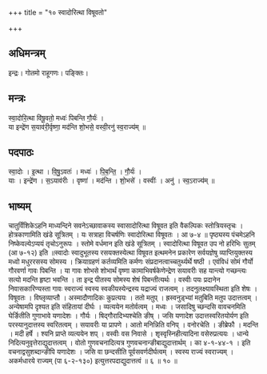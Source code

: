 +++
title = "१० स्वादोरित्था विषूवतो"

+++
## अधिमन्त्रम्
इन्द्रः। गोतमो राहूगणः। पङ्क्तिः।

## मन्त्रः
स्वा॒दोरि॒त्था वि॑षू॒वतो॒ मध्वः॑ पिबन्ति गौ॒र्यः॑ ।  
या इन्द्रे॑ण स॒याव॑री॒र्वृष्णा॒ मद॑न्ति शो॒भसे॒ वस्वी॒रनु॑ स्व॒राज्य॑म् ॥

## पदपाठः
स्वा॒दोः । इ॒त्था । वि॒षु॒ऽवतः॑ । मध्वः॑ । पि॒ब॒न्ति॒ । गौ॒र्यः॑ ।  
याः । इन्द्रे॑ण । स॒ऽयाव॑रीः । वृष्णा॑ । मद॑न्ति । शो॒भसे॑ । वस्वीः॑ । अनु॑ । स्व॒ऽराज्य॑म् ॥

## भाष्यम्
चातुर्विंशिकेऽहनि माध्यन्दिने सवनेऽच्छावाकस्य स्वासादोरित्था विषूवत इति वैकल्पिकः स्तोत्रियस्तृचः । होत्रकाणामिति खंडे सूत्रितम् । यः सत्राहा विचर्षणिः स्वादोरित्था विषूवतः । आ ७-४ ॥ पृष्ठ्यस्य पंचमेऽहनि निष्केवल्येऽप्ययं तृचोऽनुरूपः । स्तोमे वर्धमान इति खंडे सूत्रितम् । स्वादोरित्था विषूवत उप नो हरिभिः सुतम् (आ ७-१२) इति ॥स्वादोः स्वादुभूतस्य रसयक्तस्येत्था विषूवत इत्थमनेन प्रकारेण सर्वयज्ञेषु व्याप्तियुक्तस्य मध्वो मधुररसस्य सोमस्य । क्रियाग्रहणं कर्तव्यमिति कर्मणः संप्रदानत्वाच्चतुर्थ्यर्थे षष्ठी । एवंविधं सोमं गौर्यो गौरवर्णा गावः पिबन्ति । या गावः शोभसे शोभार्थं वृष्णा कामाभिवर्षकेणेन्द्रेण सयावरीः सह यान्त्यो गच्छन्त्यः सत्यो मदन्ति हृष्टा भवन्ति । ता इन्द्र पीतस्य सोमस्य शेषं पिबन्तीत्यर्थः । वस्वीः पयः प्रदानेन निवासकारिण्यस्ता गावः स्वराज्यं स्वस्य स्वकीयस्येन्द्रस्य यद्राज्यं राजत्वम् । तदनुलक्ष्यावस्थिता इति शेषः । विषूवतः । विष्लृव्याप्तौ । अस्मादौणादिकः कुप्रत्ययः । ततो मतुप् । ह्रस्वनुड्भ्यां मतुबिति मतुप उदात्तत्वम् । अन्येषामपि दृश्यत इति संहितायां दीर्घः । व्यत्ययेन मतोर्वत्वम् । मध्वः । जसादिषु च्छन्दसि वावचनमिति घेर्ङितीति गुणाभावे यणादेशः । गौर्यः । षिद्गौरादिभ्यश्चेति ङीष् । जसि यणादेश उदात्तस्वरितयोर्यण इति परस्यानुदात्तस्य स्वरितत्वम् । सयावरीः या प्रापणे । आतो मनिन्निति वनिप् । वनोरचेति । ङीब्रेफौ । मदन्ति । मदी हर्षे । श्यनि प्राप्ते व्यत्ययेन शप् । वस्वीः वस निवासे । शृस्वृस्निहीत्यादिना वसेरुप्रत्ययः । धान्ये निदित्यनुवृत्तेराद्युदात्तत्वम् । वोतो गुणवचनादित्यत्र गुणवचनान्ङीबाद्युदात्तार्थम् । का ४-१-४४-१ । इति वचनाद्वसुशब्दान्ङीपि यणादेशः । जसि वा छन्दसीति पूर्वसवर्णदीर्घत्वम् । स्वस्य राज्यं स्वराज्यम् । अकर्मधारये राज्यम् (पा ६-२-१३०) इत्युत्तरपदाद्युदात्तत्वं ॥ ६ ॥ १० ॥